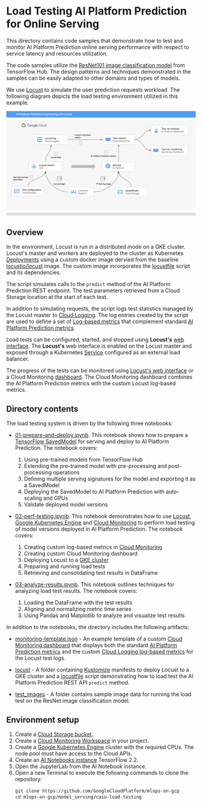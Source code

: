 # Load Testing AI Platform Prediction for Online Serving

This directory contains code samples that demonstrate how to test and monitor AI Platform Prediction online serving performance with respect to
service latency and resources utilization. 

The code samples utilize the [ResNet101 image classification model](https://tfhub.dev/google/imagenet/resnet_v2_101/classification/4) from TensorFlow Hub. 
The design patterns and techniques demonstrated in the samples can be easily adapted to other domains and types of models.


We use [Locust](locust.io) to simulate the user prediction requests workload. 
The following diagram depicts the load testing environment utilized in this example.

![Test harness](architecture.png)

## Overview
In the environment, Locust is run in a distributed mode on a GKE cluster. 
Locust's master and workers are deployed to the cluster as Kubernetes [Deployments](https://kubernetes.io/docs/concepts/workloads/controllers/deployment/) 
using a custom docker image dervied from the baseline [locustio/locust](https://hub.docker.com/r/locustio/locust) image. The custom image incorporates the [locustfile](locust/locust-image/tasks.py) script and its dependencies.

The script simulates calls to the `predict` method of the  AI Platform Prediction REST endpoint. 
The test parameters retrieved from a Cloud Storage location at the start of each test.

In addition to simulating requests, the script logs test statistics managed by the Locust master to [Cloud Logging](https://cloud.google.com/logging). 
The log entries created by the script are used to define a set of [Log-based metrics](https://cloud.google.com/logging/docs/logs-based-metrics) 
that complement standard [AI Platform Prediction metrics](https://cloud.google.com/monitoring/api/metrics_gcp#gcp-ml). 

Load tests can be configured, started, and stopped using **Locust's** [web interface](https://docs.locust.io/en/stable/quickstart.html#locust-s-web-interface). 
The **Locust's** web interface is enabled on the Locust master and exposed through a Kubernetes [Service](https://kubernetes.io/docs/concepts/services-networking/service/) 
configured as an external load balancer.

The progress of the tests can be monitored using [Locust's web interface](https://docs.locust.io/en/stable/quickstart.html#locust-s-web-interface) 
or a Cloud Monitoring [dashboard](https://cloud.google.com/monitoring/dashboards). 
The Cloud Monitoring dashboard combines the AI Platform Prediction metrics with the custom Locust log-based metrics.

## Directory contents
The load testing system is driven by the following three notebooks:

* [01-prepare-and-deploy.ipynb](01-prepare-and-deployipynb). This notebook shows how to prepare a [TensorFlow SavedModel](https://www.tensorflow.org/guide/saved_model) for 
serving and deploy to AI Platform Prediction. The notebook covers:
    1. Using pre-trained models from TensorFlow Hub
    2. Extending the pre-trained model with pre-processing and post-processing operations 
    3. Defining multiple serving signatures for the model and exporting it as a SavedModel
    4. Deploying the SavedModel to AI Platform Prediction with auto-scaling and GPUs
    5. Validate deployed model versions

* [02-perf-testing.ipynb](02-perf-testing.ipynb). This notebook demonstrates how to use [Locust](locust.io), [Google Kubernetes Engine](https://cloud.google.com/kubernetes-engine) and [Cloud Monitoring](https://cloud.google.com/monitoring) to perform load testing of model versions deployed in AI Platform Prediction. 
The notebook covers:
    1. Creating custom log-based metrics in [Cloud Monitoring](https://cloud.google.com/monitoring)
    2. Creating custom Cloud Monitoring dashboard
    3. Deploying Locust to a [GKE cluster](https://cloud.google.com/kubernetes-engine)
    4. Preparing and running load tests
    5. Retrieving and consolidating test results in DataFrame

* [03-analyze-results.ipynb](03-analyze-results.ipynb). This notebook outlines techniques for analyzing load test results. 
The notebook covers:
    1. Loading the DataFrame with the test results
    2. Aligning and normalizing metric time series
    3. Using Pandas and Matplotlib to analyze and visualize test results

In addition to the notebooks, the directory includes the following artifacts:

* [monitoring-template.json](monitoring-template.json) - An example template of a custom [Cloud Monitoring dashboard](https://cloud.google.com/monitoring/dashboards) that displays both the standard [AI Platform Prediction metrics](https://cloud.google.com/monitoring/api/metrics_gcp#gcp-ml) and the custom [Cloud Logging log-based metrics](https://cloud.google.com/logging/docs/logs-based-metrics) for the Locust test logs.

* [locust](locust) - A folder containing [Kustomize](https://kustomize.io/) manifests to deploy Locust to a GKE cluster and a [locustfile](https://docs.locust.io/en/stable/writing-a-locustfile.html) script demonstrating how to load test the AI Platform Prediction REST API `predict` method.

* [test_images](test_images) - A folder contains sample image data for running the load test on the ResNet image classification model.


## Environment setup

1. Create a [Cloud Storage bucket](https://cloud.google.com/storage/docs/creating-buckets).
2. Create a [Cloud Monitoring Workspace](https://cloud.google.com/monitoring/workspaces/create) in your project.
3. Create a [Google Kubernetes Engine](https://cloud.google.com/kubernetes-engine/docs/how-to/creating-a-cluster) cluster with the required CPUs. 
The node pool must have access to the Cloud APIs.
4. Create an [AI Notebooks instance](https://cloud.google.com/ai-platform/notebooks/docs/create-new) TensorFlow 2.2.
5. Open the JupyterLab from the AI Notebook instance.
6. Open a new Terminal to execute the following commands to clone the repository:
    ```
    git clone https://github.com/GoogleCloudPlatform/mlops-on-gcp
    cd mlops-on-gcp/model_serving/caio-load-testing
    ```




